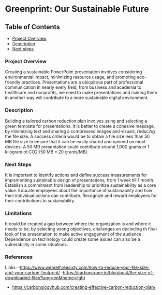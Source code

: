 # Greenprint: Our Sustainable Future

## Table of Contents
- [Project Overview](#project-overview)
- [Description](#description)
- [Next steps](#next-steps)

  
### Project Overview

Creating a sustainable PowerPoint presentation involves considering environmental impact, minimizing resource usage, and promoting eco-friendly practices.
Presentations are a ubiquitous part of professional communication in nearly every field, from business and academia to healthcare and nonprofits, we need to make presentations and making them in another way will contribute to a more sustainable digital environment. 


### Description

Building a tailored carbon reduction plan involves using and selecting a green template for presentations. It is better to create a cohesive message, by minimizing text and sharing a compressed images and visuals, reducing the file size. A success criteria would be to obtain a file size less than  50 MB file size to ensure that it can be easily shared and opened on most devices. A 50 MB presentation could contribute around 1,000 grams or 1 kilogram of CO2 (50 MB * 20 grams/MB). 



### Next Steps

It is important to identify actions and define success measurements for implementing sustainable design of  presentations, from 1 week till 1 month.
Establish a commitment from leadership to prioritize sustainability as a core value.
Educate employees about the importance of sustainability and how their individual actions can contribute.
Recognize and reward employees for their contributions to sustainability.

### Limitations

It could be created a gap between where the organization is and where it needs to be, by selecting wrong objectives, challenges on decinding th final look of the presentation to make active engagement of the audience. Dependence on technology could create some issues can also be a vulnerability in some situations.

### References
Links:
-https://www.wearethreesixty.com/how-to-reduce-your-file-size-and-your-carbon-footprint/
-https://carboncrane.io/blog/post/the-size-of-downloaded-files?lang=en&theme=light
- https://carbonologyhub.com/creating-effective-carbon-reduction-plan/
  



